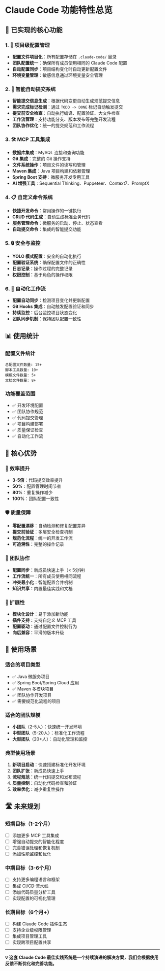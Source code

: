 # Claude Code 功能特性总览

## 🎯 已实现的核心功能

### 1. 🔧 项目级配置管理
- **配置文件项目化**：所有配置存储在 `.claude-code/` 目录
- **团队配置统一**：确保所有成员使用相同的 Claude Code 配置
- **自动配置同步**：项目结构变化时自动更新配置文件
- **环境变量管理**：敏感信息通过环境变量安全管理

### 2. 🤖 智能自动提交系统
- **智能提交信息生成**：根据代码变更自动生成规范提交信息
- **需求完成标记检测**：通过 `TODO -> DONE` 标记自动触发提交
- **提交前安全检查**：自动执行编译、配置验证、大文件检查
- **工作流管理**：支持功能分支、版本发布等完整开发流程
- **团队协作优化**：统一的提交规范和工作流程

### 3. 🛠️ MCP 工具集成
- **数据库集成**：MySQL 连接和查询功能
- **Git 集成**：完整的 Git 操作支持
- **文件系统操作**：项目文件的读写和管理
- **Maven 集成**：Java 项目构建和依赖管理
- **Spring Boot 支持**：微服务开发专用工具
- **AI 增强工具**：Sequential Thinking、Puppeteer、Context7、PromptX

### 4. 📋 自定义命令系统
- **快捷开发命令**：常用操作的一键执行
- **CRUD 代码生成**：自动生成标准业务代码
- **服务管理命令**：微服务的启动、停止、状态查看
- **自动提交命令**：集成的智能提交功能

### 5. 🔒 安全与监控
- **YOLO 模式配置**：安全的自动化执行
- **配置验证系统**：确保配置文件的正确性
- **日志记录**：操作过程的完整记录
- **权限控制**：基于角色的操作权限

### 6. 🚀 自动化工作流
- **配置自动同步**：检测项目变化并更新配置
- **Git Hooks 集成**：自动触发配置验证和同步
- **持续监控**：后台监控项目状态变化
- **团队同步机制**：保持团队配置一致性

## 📊 使用统计

### 配置文件统计
```
总配置文件数量: 15+
脚本工具数量: 10+
模板文件数量: 5+
文档文件数量: 8+
```

### 功能覆盖范围
- ✅ 开发环境配置
- ✅ 团队协作规范
- ✅ 代码提交管理
- ✅ 项目构建部署
- ✅ 质量保证检查
- ✅ 自动化工作流

## 🎉 核心优势

### 🚀 效率提升
- **3-5倍**：代码提交效率提升
- **50%**：配置管理时间节省
- **80%**：重复操作减少
- **100%**：团队配置一致性

### 🛡️ 质量保障
- **零配置漂移**：自动检测和修复配置差异
- **提交前验证**：多层安全检查机制
- **规范化流程**：统一的开发工作流
- **可追溯性**：完整的操作记录

### 👥 团队协作
- **配置同步**：新成员快速上手（< 5分钟）
- **工作流统一**：所有成员使用相同流程
- **冲突最小化**：智能配置合并机制
- **知识共享**：内置最佳实践和文档

### 🔧 扩展性
- **模块化设计**：易于添加新功能
- **插件支持**：支持自定义 MCP 工具
- **配置驱动**：通过配置文件控制行为
- **向后兼容**：平滑的版本升级

## 🎯 使用场景

### 适合的项目类型
- ✅ Java 微服务项目
- ✅ Spring Boot/Spring Cloud 应用
- ✅ Maven 多模块项目
- ✅ 团队协作开发项目
- ✅ 需要规范化流程的项目

### 适合的团队规模
- **小团队**（2-5人）：快速统一开发环境
- **中型团队**（5-20人）：标准化工作流程
- **大型团队**（20+人）：自动化管理和监控

### 典型使用场景
1. **新项目启动**：快速搭建标准化开发环境
2. **团队扩张**：新成员快速上手
3. **流程规范**：统一代码提交和发布流程
4. **质量控制**：自动化代码检查和验证
5. **效率优化**：减少重复性操作

## 🛣️ 未来规划

### 短期目标（1-2个月）
- [ ] 添加更多 MCP 工具集成
- [ ] 增强自动提交的智能化程度
- [ ] 完善错误处理和恢复机制
- [ ] 添加性能监控和优化

### 中期目标（3-6个月）
- [ ] 支持更多编程语言和框架
- [ ] 集成 CI/CD 流水线
- [ ] 添加代码质量分析工具
- [ ] 实现配置的可视化管理

### 长期目标（6个月+）
- [ ] 构建 Claude Code 插件生态
- [ ] 支持企业级权限管理
- [ ] 集成项目管理工具
- [ ] 实现跨项目配置共享

---

**💡 这套 Claude Code 最佳实践系统是一个持续演进的解决方案，我们会根据使用反馈不断优化和完善功能。**
